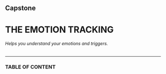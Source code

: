 ## Capstone

# THE EMOTION TRACKING
###### Helps you understand your emotions and triggers.
---


### TABLE OF CONTENT
